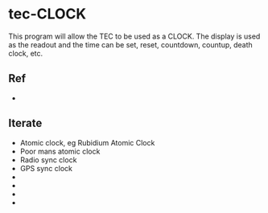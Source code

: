 # tec-CLOCK

This program will allow the TEC to be used as a CLOCK. The display is used as the readout and the time can be set, reset, countdown, countup, death clock, etc.


## Ref
- 

## Iterate
 - Atomic clock, eg Rubidium Atomic Clock
 - Poor mans atomic clock
 - Radio sync clock
 - GPS sync clock
 - 
 -  
 -    
 -   
